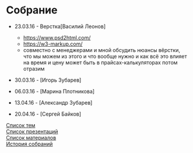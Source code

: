 # Собрание
- 23.03.16 - Верстка[Василий Леонов] 
  - https://www.psd2html.com/
  - https://w3-markup.com/
  - совместно с менеджерами и мной обсудить нюансы вёрстки, что мы можем из этого и что вообще нужно и как всё это влияет на время и цену
может быть в прайсах-калькуляторах потом отразим
  
- 30.03.16 - [Игорь Зубарев]
- 06.03.16 - [Марина Плотникова]
- 13.04.16 - [Александр Зубарев]
- 20.04.16 - [Сергей Байков]

[Список тем](topics.md)  
[Список презентаций](presentation.md)  
[Список материалов](material/README.md)  
[История собраний](history.md)  
